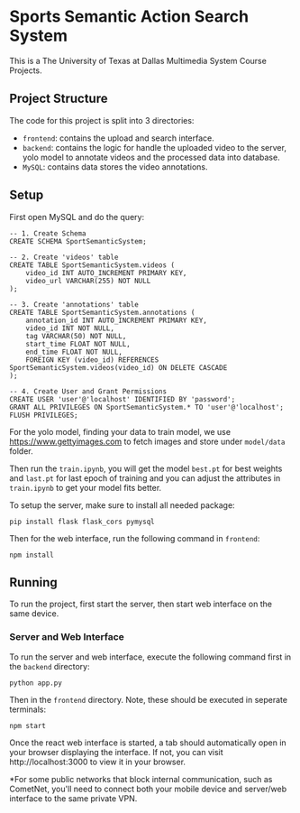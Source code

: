 # Sports Semantic Action Search System

This is a The University of Texas at Dallas Multimedia System Course Projects.

## Project Structure

The code for this project is split into 3 directories:

- `frontend`: contains the upload and search interface.
- `backend`: contains the logic for handle the uploaded video to the server, yolo model to annotate videos and the processed data into database.
- `MySQL`: contains data stores the video annotations.

## Setup

First open MySQL and do the query:

```
-- 1. Create Schema
CREATE SCHEMA SportSemanticSystem;

-- 2. Create 'videos' table
CREATE TABLE SportSemanticSystem.videos (
    video_id INT AUTO_INCREMENT PRIMARY KEY,
    video_url VARCHAR(255) NOT NULL
);

-- 3. Create 'annotations' table
CREATE TABLE SportSemanticSystem.annotations (
    annotation_id INT AUTO_INCREMENT PRIMARY KEY,
    video_id INT NOT NULL,
    tag VARCHAR(50) NOT NULL,
    start_time FLOAT NOT NULL,
    end_time FLOAT NOT NULL,
    FOREIGN KEY (video_id) REFERENCES SportSemanticSystem.videos(video_id) ON DELETE CASCADE
);

-- 4. Create User and Grant Permissions
CREATE USER 'user'@'localhost' IDENTIFIED BY 'password';
GRANT ALL PRIVILEGES ON SportSemanticSystem.* TO 'user'@'localhost';
FLUSH PRIVILEGES;
```

For the yolo model, finding your data to train model, we use https://www.gettyimages.com to fetch images and store under `model/data` folder.

Then run the `train.ipynb`, you will get the model `best.pt` for best weights and `last.pt` for last epoch of training and you can adjust the attributes in `train.ipynb` to get your model fits better.

To setup the server, make sure to install all needed package:

```
pip install flask flask_cors pymysql
```

Then for the web interface, run the following command in `frontend`:

```
npm install
```

## Running

To run the project, first start the server, then start web interface on the same device.

### Server and Web Interface

To run the server and web interface, execute the following command first in the `backend` directory:

```
python app.py
```

Then in the `frontend` directory. Note, these should be executed in seperate terminals:

```
npm start
```

Once the react web interface is started, a tab should automatically open in your browser displaying the interface. If not, you can visit http://localhost:3000 to view it in your browser.

*For some public networks that block internal communication, such as CometNet, you'll need to connect both your mobile device and server/web interface to the same private VPN. 
